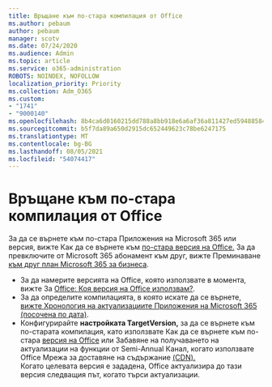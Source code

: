 ```yaml
---
title: Връщане към по-стара компилация от Office
ms.author: pebaum
author: pebaum
manager: scotv
ms.date: 07/24/2020
ms.audience: Admin
ms.topic: article
ms.service: o365-administration
ROBOTS: NOINDEX, NOFOLLOW
localization_priority: Priority
ms.collection: Adm_O365
ms.custom:
- "1741"
- "9000140"
ms.openlocfilehash: 8b4ca6d0160215dd788a8bb918e6a6af36a811427ed594885843140cc1727c16
ms.sourcegitcommit: b5f7da89a650d2915dc652449623c78be6247175
ms.translationtype: MT
ms.contentlocale: bg-BG
ms.lasthandoff: 08/05/2021
ms.locfileid: "54074417"
---
```

# <a name="roll-back-to-an-earlier-build-of-office"></a>Връщане към по-стара компилация от Office

За да се върнете към по-стара Приложения на Microsoft 365 или версия, вижте Как да се върнете към [по-стара версия на Office.](https://support.microsoft.com/help/2770432/how-to-revert-to-an-earlier-version-of-office-2013-or-office-2016-clic) За да превключите от Microsoft 365 абонамент към друг, вижте Преминаване [към друг план Microsoft 365 за бизнеса](https://docs.microsoft.com/office365/admin/subscriptions-and-billing/switch-to-a-different-plan).

- За да намерите версията на Office, която използвате в момента, вижте За [Office: Коя версия на Office използвам?](https://support.office.com/article/about-office-what-version-of-office-am-i-using-932788b8-a3ce-44bf-bb09-e334518b8b19).
- За да определите компилацията, в която искате да се върнете, [вижте Хронология на актуализациите Приложения на Microsoft 365 (посочена по дата)](https://docs.microsoft.com/officeupdates/update-history-office365-proplus-by-date?redirectSourcePath=%252fen-us%252farticle%252fae942449-1fca-4484-898b-a933ea23def7).
- Конфигурирайте **настройката TargetVersion,** за да се върнете към по-старата компилация, като използвате Как да се върнете към по-стара [версия на Office](https://support.microsoft.com/help/2770432/how-to-revert-to-an-earlier-version-of-office-2013-or-office-2016-clic) или Забавяне на получаването на актуализации на функции от Semi-Annual Канал, когато използвате Office Мрежа за доставяне на съдържание [(CDN).](https://docs.microsoft.com/deployoffice/delay-receiving-feature-updates-from-deferred-channel-for-office-365-proplus#delay-receiving-feature-updates-from-semi-annual-channel-when-using-the-office-content-delivery-network-cdn)</br>
    Когато целевата версия е зададена, Office актуализира до тази версия следващия път, когато търси актуализации.